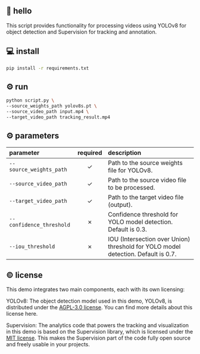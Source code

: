 ## 👋 hello

This script provides functionality for processing videos using YOLOv8 for object
detection and Supervision for tracking and annotation.

## 💻 install

```bash
pip install -r requirements.txt
```

## ⚙️ run

```bash
python script.py \
--source_weights_path yolov8s.pt \
--source_video_path input.mp4 \
--target_video_path tracking_result.mp4
```


## ⚙️ parameters

| parameter                | required | description                                                                       |
|:-------------------------|:--------:|:----------------------------------------------------------------------------------|
| `--source_weights_path`  |    ✓     | Path to the source weights file for YOLOv8.                                       |
| `--source_video_path`    |    ✓     | Path to the source video file to be processed.                                    |
| `--target_video_path`    |    ✓     | Path to the target video file (output).                                           |
| `--confidence_threshold` |    ✗     | Confidence threshold for YOLO model detection. Default is 0.3.                    |
| `--iou_threshold`        |    ✗     | IOU (Intersection over Union) threshold for YOLO model detection. Default is 0.7. |

## © license

This demo integrates two main components, each with its own licensing:

YOLOv8: The object detection model used in this demo, YOLOv8, is distributed under the 
[AGPL-3.0 license](https://github.com/ultralytics/ultralytics/blob/main/LICENSE). You 
can find more details about this license here.

Supervision: The analytics code that powers the tracking and visualization in this demo
is based on the Supervision library, which is licensed under the 
[MIT license](https://github.com/roboflow/supervision/blob/develop/LICENSE.md). This 
makes the Supervision part of the code fully open source and freely usable in your 
projects.